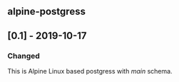 ## alpine-postgress

## [0.1] - 2019-10-17
### Changed
This is Alpine Linux based postgress with _main_ schema.
